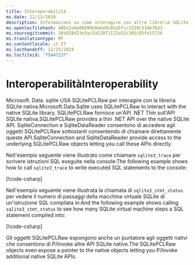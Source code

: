 ```yaml
---
title: Interoperabilità
ms.date: 12/13/2019
description: Informazioni su come interagire con altre librerie SQLite.
ms.openlocfilehash: 486e2a8e00999b8ebe9c85a5fcc1539c514676d3
ms.sourcegitcommit: 30a558d23e3ac5a52071121a52c305c85fe15726
ms.translationtype: MT
ms.contentlocale: it-IT
ms.lasthandoff: 12/25/2019
ms.locfileid: "75447237"
---
```

# <a name="interoperability"></a><span data-ttu-id="a2136-103">Interoperabilità</span><span class="sxs-lookup"><span data-stu-id="a2136-103">Interoperability</span></span>

<span data-ttu-id="a2136-104">Microsoft. Data. sqlite USA SQLitePCLRaw per interagire con la libreria SQLite nativa.</span><span class="sxs-lookup"><span data-stu-id="a2136-104">Microsoft.Data.Sqlite uses SQLitePCLRaw to interact with the native SQLite library.</span></span> <span data-ttu-id="a2136-105">SQLitePCLRaw fornisce un'API .NET Thin sull'API SQLite nativa.</span><span class="sxs-lookup"><span data-stu-id="a2136-105">SQLitePCLRaw provides a thin .NET API over the native SQLite API.</span></span> <span data-ttu-id="a2136-106">SqliteConnection e SqliteDataReader consentono di accedere agli oggetti SQLitePCLRaw sottostanti consentendo di chiamare direttamente queste API.</span><span class="sxs-lookup"><span data-stu-id="a2136-106">SqliteConnection and SqliteDataReader provide access to the underlying SQLitePCLRaw objects letting you call these APIs directly.</span></span>

<span data-ttu-id="a2136-107">Nell'esempio seguente viene illustrato come chiamare `sqlite3_trace` per scrivere istruzioni SQL eseguite nella console:</span><span class="sxs-lookup"><span data-stu-id="a2136-107">The following example shows how to call `sqlite3_trace` to write executed SQL statements to the console:</span></span>

[!code-csharp[](../../../../samples/snippets/standard/data/sqlite/InteropSample/Program.cs?name=snippet_Trace)]

<span data-ttu-id="a2136-108">Nell'esempio seguente viene illustrata la chiamata di `sqlite3_stmt_status` per vedere il numero di passaggi della macchina virtuale SQLite di un'istruzione SQL compilata in:</span><span class="sxs-lookup"><span data-stu-id="a2136-108">And the following example shows calling `sqlite3_stmt_status` to see how many SQLite virtual machine steps a SQL statement compiled into:</span></span>

[!code-csharp[](../../../../samples/snippets/standard/data/sqlite/InteropSample/Program.cs?name=snippet_StatementStatus)]

<span data-ttu-id="a2136-109">Gli oggetti SQLitePCLRaw espongono anche un puntatore agli oggetti nativi che consentono di P/Invoke altre API SQLite native.</span><span class="sxs-lookup"><span data-stu-id="a2136-109">The SQLitePCLRaw objects even expose a pointer to the native objects letting you P/Invoke additional native SQLite APIs.</span></span>
